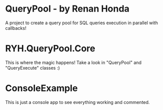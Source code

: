 # QueryPool - by Renan Honda
A project to create a query pool for SQL queries execution in parallel with callbacks!

# RYH.QueryPool.Core
This is where the magic happens!
Take a look in "QueryPool" and "QueryExecute" classes :)

# ConsoleExample
This is just a console app to see everything working and commented.
